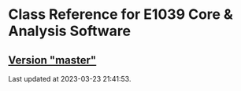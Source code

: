 # Class Reference for E1039 Core & Analysis Software
## [Version "master"](master/)
Last updated at 2023-03-23 21:41:53.
